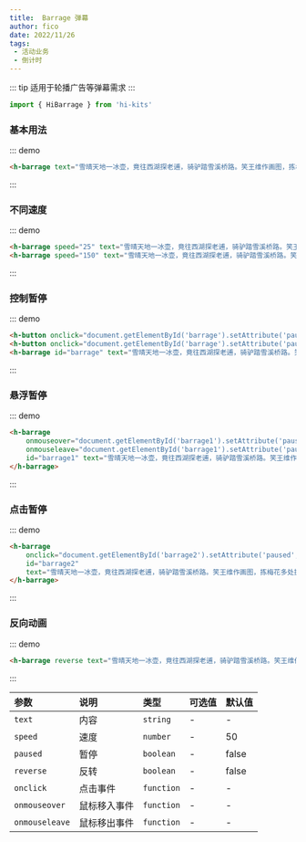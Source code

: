 ```yaml
---
title:  Barrage 弹幕
author: fico
date: 2022/11/26
tags:
 - 活动业务
 - 倒计时
---
```

::: tip
适用于轮播广告等弹幕需求
:::

```ts
import { HiBarrage } from 'hi-kits'
```

### 基本用法

::: demo
```html
<h-barrage text="雪晴天地一冰壶，竟往西湖探老逋，骑驴踏雪溪桥路。笑王维作画图，拣梅花多处提壶。对酒看花笑，无钱当剑沽，醉倒在西湖！"></h-barrage>

```
:::

### 不同速度

::: demo
```html
<h-barrage speed="25" text="雪晴天地一冰壶，竟往西湖探老逋，骑驴踏雪溪桥路。笑王维作画图，拣梅花多处提壶。对酒看花笑，无钱当剑沽，醉倒在西湖！"></h-barrage>
<h-barrage speed="150" text="雪晴天地一冰壶，竟往西湖探老逋，骑驴踏雪溪桥路。笑王维作画图，拣梅花多处提壶。对酒看花笑，无钱当剑沽，醉倒在西湖！"></h-barrage>
```
:::

### 控制暂停

::: demo
```html
<h-button onclick="document.getElementById('barrage').setAttribute('paused', 'true')"> 暂停 </h-button>
<h-button onclick="document.getElementById('barrage').setAttribute('paused', 'false')"> 继续 </h-button>
<h-barrage id="barrage" text="雪晴天地一冰壶，竟往西湖探老逋，骑驴踏雪溪桥路。笑王维作画图，拣梅花多处提壶。对酒看花笑，无钱当剑沽，醉倒在西湖！"></h-barrage>
```
:::

### 悬浮暂停

::: demo
```html
<h-barrage 
    onmouseover="document.getElementById('barrage1').setAttribute('paused', 'true')" 
    onmouseleave="document.getElementById('barrage1').setAttribute('paused', 'false')"
    id="barrage1" text="雪晴天地一冰壶，竟往西湖探老逋，骑驴踏雪溪桥路。笑王维作画图，拣梅花多处提壶。对酒看花笑，无钱当剑沽，醉倒在西湖！">
</h-barrage>
```
:::

### 点击暂停

::: demo
```html
<h-barrage 
    onclick="document.getElementById('barrage2').setAttribute('paused', !document.getElementById('barrage2').getAttribute('paused'))" 
    id="barrage2" 
    text="雪晴天地一冰壶，竟往西湖探老逋，骑驴踏雪溪桥路。笑王维作画图，拣梅花多处提壶。对酒看花笑，无钱当剑沽，醉倒在西湖！">
</h-barrage>    
```
:::

### 反向动画

::: demo
```html
<h-barrage reverse text="雪晴天地一冰壶，竟往西湖探老逋，骑驴踏雪溪桥路。笑王维作画图，拣梅花多处提壶。对酒看花笑，无钱当剑沽，醉倒在西湖！"></h-barrage>
```
:::

|参数|说明|类型|可选值|默认值
|:--|:--|:--|:-----|:---
| `text`| 内容 |  `string` | - | -
| `speed`| 速度 |  `number` | - | 50
| `paused`| 暂停 |  `boolean` | - | false
| `reverse`| 反转 |  `boolean` | - | false
| `onclick`| 点击事件 |  `function` | - | -
| `onmouseover`| 鼠标移入事件 |  `function` | - | -
| `onmouseleave`| 鼠标移出事件 |  `function` | - | -

